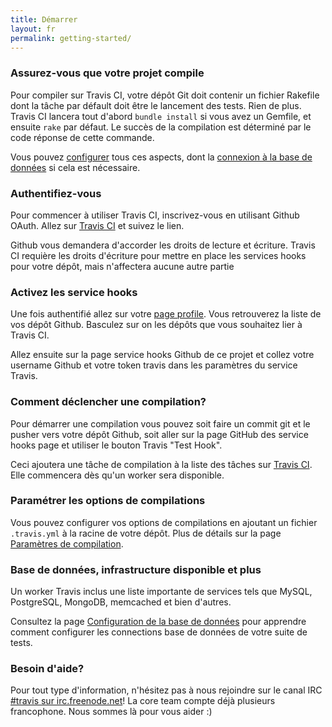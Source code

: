 ```yaml
---
title: Démarrer
layout: fr
permalink: getting-started/
---
```


<h3>Assurez-vous que votre projet compile</h3>

Pour compiler sur Travis CI, votre dépôt Git doit contenir un fichier
Rakefile dont la tâche par défault doit être le lancement des tests.
Rien de plus. Travis CI lancera tout d'abord `bundle install` si vous
avez un Gemfile, et ensuite `rake` par défaut. Le succès de la
compilation est déterminé par le code réponse de cette commande.


Vous pouvez <a href="/docs/user/build-configuration/">configurer</a> tous ces aspects, dont la <a href="/docs/user/database-setup/">connexion à la base de données</a> si cela est nécessaire.

<h3>Authentifiez-vous</h3>

Pour commencer à utiliser Travis CI, inscrivez-vous en utilisant Github OAuth. Allez sur <a href="http://travis-ci.org">Travis CI</a> et suivez le lien.

Github vous demandera d'accorder les droits de lecture et écriture. Travis CI requière les droits d'écriture pour mettre en place les services hooks pour votre dépôt, mais n'affectera aucune autre partie

<h3>Activez les service hooks</h3>

Une fois authentifié allez sur votre <a href="http://travis-ci.org/profile">page profile</a>. Vous retrouverez la liste de vos dépôt Github. Basculez sur on les dépôts que vous souhaitez lier à Travis CI.

Allez ensuite sur la page service hooks Github de ce projet et collez
votre username Github et votre token travis dans les paramètres du
service Travis.

<h3>Comment déclencher une compilation?</h3>

Pour démarrer une compilation vous pouvez soit faire un commit git et le pusher vers votre dépôt Github, soit aller sur la page GitHub des service hooks page et utiliser le bouton Travis "Test Hook".

Ceci ajoutera une tâche de compilation à la liste des tâches sur <a href="http://travis-ci.org">Travis CI</a>. Elle commencera dès qu'un worker sera disponible.

<h3>Paramétrer les options de compilations</h3>

Vous pouvez configurer vos options de compilations en ajoutant un fichier `.travis.yml` à la racine de votre dépôt. Plus de détails sur la page <a href="/docs/user/build-configuration/">Paramètres de compilation</a>.

<h3>Base de données, infrastructure disponible et plus</h3>

Un worker Travis inclus une liste importante de services tels que MySQL, PostgreSQL, MongoDB, memcached et bien d'autres.

Consultez la page <a href="/docs/user/database-setup/">Configuration de la base de données</a> pour apprendre comment configurer les connections base de données de votre suite de tests.

<h3>Besoin d'aide?</h3>

Pour tout type d'information, n'hésitez pas à nous rejoindre sur le canal IRC <a href="irc://irc.freenode.net#travis">#travis sur irc.freenode.net</a>! La core team compte déjà plusieurs francophone. Nous sommes là pour vous aider :)

